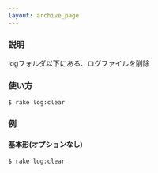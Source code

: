 ```yaml
---
layout: archive_page
---
```

### 説明
logフォルダ以下にある、ログファイルを削除

### 使い方
    $ rake log:clear

### 例
#### 基本形(オプションなし)
    $ rake log:clear